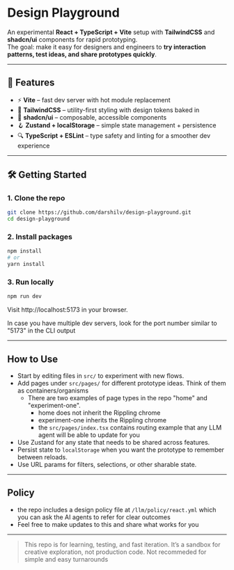 # Design Playground

An experimental **React + TypeScript + Vite** setup with **TailwindCSS** and **shadcn/ui** components for rapid prototyping.  
The goal: make it easy for designers and engineers to **try interaction patterns, test ideas, and share prototypes quickly**.

---

## 🚀 Features

- ⚡ **Vite** – fast dev server with hot module replacement
- 🎨 **TailwindCSS** – utility-first styling with design tokens baked in
- 🧩 **shadcn/ui** – composable, accessible components
- 🪝 **Zustand + localStorage** – simple state management + persistence
- 🔍 **TypeScript + ESLint** – type safety and linting for a smoother dev experience

---

## 🛠 Getting Started

### 1. Clone the repo

```bash
git clone https://github.com/darshilv/design-playground.git
cd design-playground
```

### 2. Install packages

```bash
npm install
# or
yarn install
```

### 3. Run locally

```bash
npm run dev
```

Visit http://localhost:5173 in your browser.

In case you have multiple dev servers, look for the port number similar to "5173" in the CLI output

---

## How to Use

- Start by editing files in `src/` to experiment with new flows.
- Add pages under `src/pages/` for different prototype ideas. Think of them as containers/organisms
  - There are two examples of page types in the repo "home" and "experiment-one".
    - home does not inherit the Rippling chrome
    - experiment-one inherits the Rippling chrome
    - the `src/pages/index.tsx` contains routing example that any LLM agent will be able to update for you
- Use Zustand for any state that needs to be shared across features.
- Persist state to `localStorage` when you want the prototype to remember between reloads.
- Use URL params for filters, selections, or other sharable state.

---

## Policy

- the repo includes a design policy file at `/llm/policy/react.yml` which you can ask the AI agents to refer for clear outcomes
- Feel free to make updates to this and share what works for you

---

> This repo is for learning, testing, and fast iteration. It’s a sandbox for creative exploration, not production code.
> Not recommeded for simple and easy turnarounds
